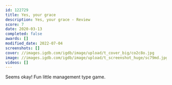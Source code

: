 ```yaml
---
id: 122729
title: Yes, your grace
description: Yes, your grace - Review
score: 7
date: 2020-03-13
completed: false
awards: []
modified_date: 2022-07-04
screenshots: []
cover: //images.igdb.com/igdb/image/upload/t_cover_big/co2c8o.jpg
image: //images.igdb.com/igdb/image/upload/t_screenshot_huge/sc79md.jpg
videos: []
---
```

Seems okay! Fun little management type game.